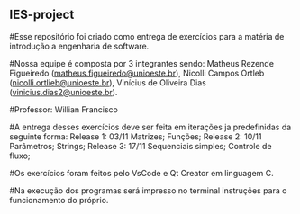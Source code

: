 ## IES-project

#Esse repositório foi criado como entrega de exercícios para a matéria de introdução a engenharia de software.

#Nossa equipe é composta por 3 integrantes sendo: Matheus Rezende Figueiredo (matheus.figueiredo@unioeste.br), Nicolli Campos Ortleb (nicolli.ortlieb@unioeste.br), Vinícius de Oliveira Dias (vinicius.dias2@unioeste.br).

#Professor: Willian Francisco

#A entrega desses exercícios deve ser feita em iterações ja predefinidas da seguinte forma:
      Release 1: 03/11
        Matrizes;
        Funções;
      Release 2: 10/11
        Parâmetros;
        Strings;
      Release 3: 17/11
        Sequenciais simples;
        Controle de fluxo;

#Os exercícios foram feitos pelo VsCode e Qt Creator em linguagem C.

#Na execução dos programas será impresso no terminal instruções para o funcionamento do próprio.
